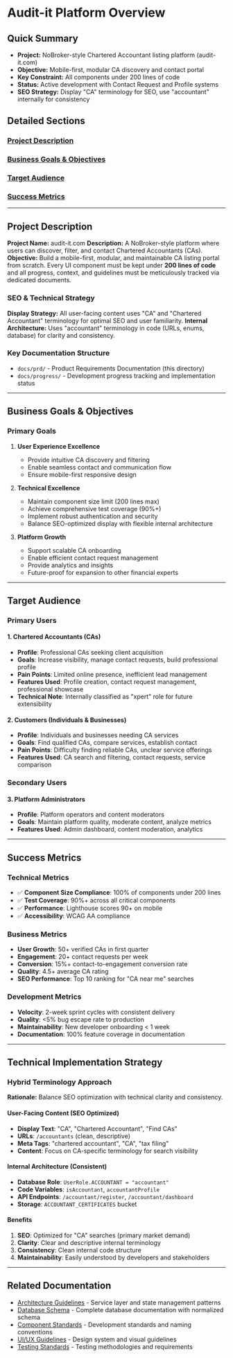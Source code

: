 # Audit-it Platform Overview

## Quick Summary

- **Project:** NoBroker-style Chartered Accountant listing platform (audit-it.com)
- **Objective:** Mobile-first, modular CA discovery and contact portal
- **Key Constraint:** All components under 200 lines of code
- **Status:** Active development with Contact Request and Profile systems
- **SEO Strategy:** Display "CA" terminology for SEO, use "accountant" internally for consistency

## Detailed Sections

### [Project Description](#project-description)

### [Business Goals & Objectives](#business-goals--objectives)

### [Target Audience](#target-audience)

### [Success Metrics](#success-metrics)

---

## Project Description

**Project Name:** audit-it.com
**Description:** A NoBroker-style platform where users can discover, filter, and contact Chartered Accountants (CAs).  
**Objective:** Build a mobile-first, modular, and maintainable CA listing portal from scratch. Every UI component must be kept under **200 lines of code** and all progress, context, and guidelines must be meticulously tracked via dedicated documents.

### SEO & Technical Strategy

**Display Strategy:** All user-facing content uses "CA" and "Chartered Accountant" terminology for optimal SEO and user familiarity.
**Internal Architecture:** Uses "accountant" terminology in code (URLs, enums, database) for clarity and consistency.

### Key Documentation Structure

- `docs/prd/` - Product Requirements Documentation (this directory)
- `docs/progress/` - Development progress tracking and implementation status

---

## Business Goals & Objectives

### Primary Goals

1. **User Experience Excellence**

   - Provide intuitive CA discovery and filtering
   - Enable seamless contact and communication flow
   - Ensure mobile-first responsive design

2. **Technical Excellence**

   - Maintain component size limit (200 lines max)
   - Achieve comprehensive test coverage (90%+)
   - Implement robust authentication and security
   - Balance SEO-optimized display with flexible internal architecture

3. **Platform Growth**
   - Support scalable CA onboarding
   - Enable efficient contact request management
   - Provide analytics and insights
   - Future-proof for expansion to other financial experts

---

## Target Audience

### Primary Users

#### 1. Chartered Accountants (CAs)

- **Profile**: Professional CAs seeking client acquisition
- **Goals**: Increase visibility, manage contact requests, build professional profile
- **Pain Points**: Limited online presence, inefficient lead management
- **Features Used**: Profile creation, contact request management, professional showcase
- **Technical Note**: Internally classified as "xpert" role for future extensibility

#### 2. Customers (Individuals & Businesses)

- **Profile**: Individuals and businesses needing CA services
- **Goals**: Find qualified CAs, compare services, establish contact
- **Pain Points**: Difficulty finding reliable CAs, unclear service offerings
- **Features Used**: CA search and filtering, contact requests, service comparison

### Secondary Users

#### 3. Platform Administrators

- **Profile**: Platform operators and content moderators
- **Goals**: Maintain platform quality, moderate content, analyze metrics
- **Features Used**: Admin dashboard, content moderation, analytics

---

## Success Metrics

### Technical Metrics

- ✅ **Component Size Compliance**: 100% of components under 200 lines
- ✅ **Test Coverage**: 90%+ across all critical components
- ✅ **Performance**: Lighthouse scores 90+ on mobile
- ✅ **Accessibility**: WCAG AA compliance

### Business Metrics

- **User Growth**: 50+ verified CAs in first quarter
- **Engagement**: 20+ contact requests per week
- **Conversion**: 15%+ contact-to-engagement conversion rate
- **Quality**: 4.5+ average CA rating
- **SEO Performance**: Top 10 ranking for "CA near me" searches

### Development Metrics

- **Velocity**: 2-week sprint cycles with consistent delivery
- **Quality**: <5% bug escape rate to production
- **Maintainability**: New developer onboarding < 1 week
- **Documentation**: 100% feature coverage in documentation

---

## Technical Implementation Strategy

### Hybrid Terminology Approach

**Rationale:** Balance SEO optimization with technical clarity and consistency.

#### User-Facing Content (SEO Optimized)

- **Display Text**: "CA", "Chartered Accountant", "Find CAs"
- **URLs**: `/accountants` (clean, descriptive)
- **Meta Tags**: "chartered accountant", "CA", "tax filing"
- **Content**: Focus on CA-specific terminology for search visibility

#### Internal Architecture (Consistent)

- **Database Role**: `UserRole.ACCOUNTANT = "accountant"`
- **Code Variables**: `isAccountant`, `accountantProfile`
- **API Endpoints**: `/accountant/register`, `/accountant/dashboard`
- **Storage**: `ACCOUNTANT_CERTIFICATES` bucket

#### Benefits

1. **SEO**: Optimized for "CA" searches (primary market demand)
2. **Clarity**: Clear and descriptive internal terminology
3. **Consistency**: Clean internal code structure
4. **Maintainability**: Easily understood by developers and stakeholders

---

## Related Documentation

- [Architecture Guidelines](./architecture-guidelines.md) - Service layer and state management patterns
- [Database Schema](./database-schema.md) - Complete database documentation with normalized schema
- [Component Standards](./component-standards.md) - Development standards and naming conventions
- [UI/UX Guidelines](./ui-ux-guidelines.md) - Design system and visual guidelines
- [Testing Standards](./testing-standards.md) - Testing methodologies and requirements
